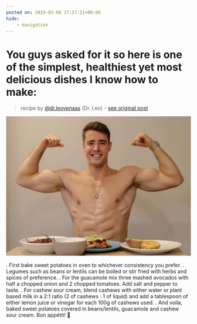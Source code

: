 ```yaml
---
posted on: 2019-03-06 17:57:21+00:00
hide:
    - navigation
---
```


# You guys asked for it so here is one of the simplest, healthiest yet most delicious dishes I know how to make: 

> recipe by [@dr.leovenaas](https://www.instagram.com/dr.leovenaas/) 
(Dr. Leo) - [see original post](https://instagram.com/p/BurRH6snV0s)

![](../img/dr.leovenaas_06-03-2019_1703.png)

.
First bake sweet potatoes in oven to whichever consistency you prefer.
.
Legumes such as beans or lentils can be boiled or stir fried with herbs and spices of preference.
.
For the guacamole mix three mashed avocados with half a chopped onion and 2 chopped tomatoes. Add salt and pepper to taste.
.
For cashew sour cream, blend cashews with either water or plant based milk in a 2:1 ratio (2 of cashews : 1 of liquid) and add a tablespoon of either lemon juice or vinegar for each 100g of cashews used.
.
And voila, baked sweet potatoes covered in beans/lentils, guacamole and cashew sour cream. Bon appétit! 🤤 